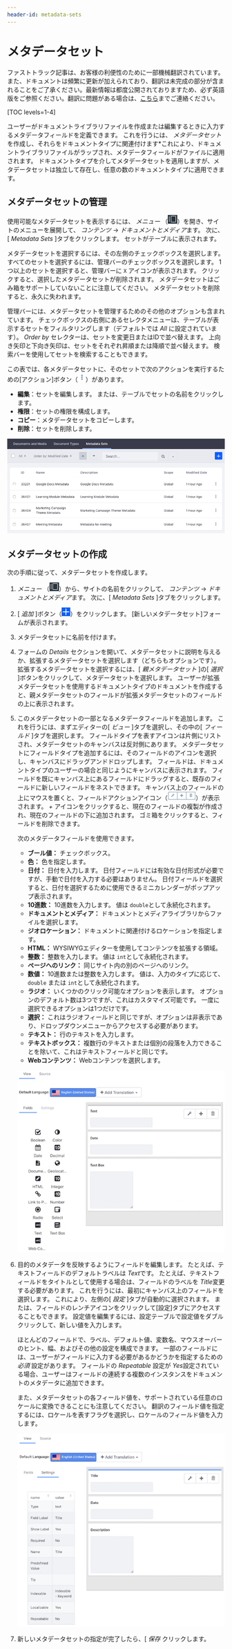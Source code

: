 ```yaml
---
header-id: metadata-sets
---
```


# メタデータセット

<p class="alert alert-info"><span class="wysiwyg-color-blue120">ファストトラック記事は、お客様の利便性のために一部機械翻訳されています。また、ドキュメントは頻繁に更新が加えられており、翻訳は未完成の部分が含まれることをご了承ください。最新情報は都度公開されておりますため、必ず英語版をご参照ください。翻訳に問題がある場合は、<a href="mailto:support-content-jp@liferay.com">こちら</a>までご連絡ください。</span></p>

[TOC levels=1-4]

ユーザーがドキュメントライブラリファイルを作成または編集するときに入力するメタデータフィールドを定義できます。 これを行うには、 *メタデータセット* を作成し、それらをドキュメントタイプに関連付けます*これにより、ドキュメントライブラリファイルがラップされ、メタデータフィールドがファイルに適用されます。 ドキュメントタイプを介してメタデータセットを適用しますが、メタデータセットは独立して存在し、任意の数のドキュメントタイプに適用できます。</p>

## メタデータセットの管理

使用可能なメタデータセットを表示するには、 *メニュー* （![Product Menu](../../../images/icon-menu.png)）を開き、サイトのメニューを展開して、 *コンテンツ* → *ドキュメントとメディア*ます。 次に、[ *Metadata Sets* ]タブをクリックします。 セットがテーブルに表示されます。

メタデータセットを選択するには、その左側のチェックボックスを選択します。 すべてのセットを選択するには、管理バーのチェックボックスを選択します。 1つ以上のセットを選択すると、管理バーに `X` アイコンが表示されます。 クリックすると、選択したメタデータセットが削除されます。 メタデータセットはごみ箱をサポートしていないことに注意してください。 メタデータセットを削除すると、永久に失われます。

管理バーには、メタデータセットを管理するためのその他のオプションも含まれています。 チェックボックスの右側にあるセレクタメニューは、テーブルが表示するセットをフィルタリングします（デフォルトでは *All* に設定されています）。 *Order by* セレクターは、セットを変更日またはIDで並べ替えます。 上向き矢印と下向き矢印は、セットをそれぞれ昇順または降順で並べ替えます。 検索バーを使用してセットを検索することもできます。

この表では、各メタデータセットに、そのセットで次のアクションを実行するための[アクション]ボタン（![Actions Menu](../../../images/icon-actions.png)）があります。

  - **編集**：セットを編集します。 または、テーブルでセットの名前をクリックします。
  - **権限**：セットの権限を構成します。
  - **コピー**：メタデータセットをコピーします。
  - **削除**：セットを削除します。

![図1：メタデータセット管理ウィンドウでは、既存のセットを表示し、ドキュメントタイプに適用するための新しいセットを作成できます。](../../../images/dm-metadata-sets-list.png)

## メタデータセットの作成

次の手順に従って、メタデータセットを作成します。

1.  *メニュー* （![Product Menu](../../../images/icon-menu.png)）から、サイトの名前をクリックして、 *コンテンツ* → *ドキュメントとメディア*ます。 次に、[ *Metadata Sets* ]タブをクリックします。

2.  [ *追加* ]ボタン（![Add](../../../images/icon-add.png)）をクリックします。 [新しいメタデータセット]フォームが表示されます。

3.  メタデータセットに名前を付けます。

4.  フォームの *Details* セクションを開いて、メタデータセットに説明を与えるか、拡張するメタデータセットを選択します（どちらもオプションです）。 拡張するメタデータセットを選択するには、[ *親メタデータセット* ]の[ *選択* ]ボタンをクリックして、メタデータセットを選択します。 ユーザーが拡張メタデータセットを使用するドキュメントタイプのドキュメントを作成すると、親メタデータセットのフィールドが拡張メタデータセットのフィールドの上に表示されます。

5.  このメタデータセットの一部となるメタデータフィールドを追加します。 これを行うには、まずエディターの[ *ビュー* ]タブを選択し、その中の[ *フィールド* ]タブを選択します。 フィールドタイプを表すアイコンは片側にリストされ、メタデータセットのキャンバスは反対側にあります。 メタデータセットにフィールドタイプを追加するには、そのフィールドのアイコンを選択し、キャンバスにドラッグアンドドロップします。 フィールドは、ドキュメントタイプのユーザーの場合と同じようにキャンバスに表示されます。 フィールドを既にキャンバス上にあるフィールドにドラッグすると、既存のフィールドに新しいフィールドをネストできます。 キャンバス上のフィールドの上にマウスを置くと、フィールドアクションアイコン（![Icons](../../../images/icon-dm-metadata-actions.png)）が表示されます。 *+* アイコンをクリックすると、現在のフィールドの複製が作成され、現在のフィールドの下に追加されます。 ゴミ箱をクリックすると、フィールドを削除できます。

    次のメタデータフィールドを使用できます。

      - **ブール値：** チェックボックス。
      - **色：** 色を指定します。
      - **日付：** 日付を入力します。 日付フィールドには有効な日付形式が必要ですが、手動で日付を入力する必要はありません。 日付フィールドを選択すると、日付を選択するために使用できるミニカレンダーがポップアップ表示されます。
      - **10進数：** 10進数を入力します。 値は `double`として永続化されます。
      - **ドキュメントとメディア：** ドキュメントとメディアライブラリからファイルを選択します。
      - **ジオロケーション：** ドキュメントに関連付けるロケーションを指定します。
      - **HTML：** WYSIWYGエディターを使用してコンテンツを拡張する領域。
      - **整数：** 整数を入力します。 値は `int`として永続化されます。
      - **ページへのリンク：** 同じサイト内の別のページへのリンク。
      - **数値：** 10進数または整数を入力します。 値は、入力のタイプに応じて、 `double` または `int`として永続化されます。
      - **ラジオ：** いくつかのクリック可能なオプションを表示します。 オプションのデフォルト数は3つですが、これはカスタマイズ可能です。 一度に選択できるオプションは1つだけです。
      - **選択：** これはラジオフィールドと同じですが、オプションは非表示であり、ドロップダウンメニューからアクセスする必要があります。
      - **テキスト：** 行のテキストを入力します。
      - **テキストボックス：** 複数行のテキストまたは個別の段落を入力できることを除いて、これはテキストフィールドと同じです。
      - **Webコンテンツ：** Webコンテンツを選択します。

    ![図2：メタデータセットのフィールドをキャンバスに追加します。](../../../images/dm-metadata-set-fields.png)

6.  目的のメタデータを反映するようにフィールドを編集します。 たとえば、テキストフィールドのデフォルトラベルは *Text*です。 たとえば、テキストフィールドをタイトルとして使用する場合は、フィールドのラベルを *Title*変更する必要があります。 これを行うには、最初にキャンバス上のフィールドを選択します。 これにより、左側の[ *設定* ]タブが自動的に選択されます。 または、フィールドのレンチアイコンをクリックして[設定]タブにアクセスすることもできます。 設定値を編集するには、設定テーブルで設定値をダブルクリックして、新しい値を入力します。

    ほとんどのフィールドで、ラベル、デフォルト値、変数名、マウスオーバーのヒント、幅、およびその他の設定を構成できます。 一部のフィールドには、ユーザーがフィールドに入力する必要があるかどうかを指定するための *必須* 設定があります。 フィールドの *Repeatable* 設定が *Yes*設定されている場合、ユーザーはフィールドの連続する複数のインスタンスをドキュメントのメタデータに追加できます。

    また、メタデータセットの各フィールド値を、サポートされている任意のロケールに変換できることにも注意してください。 翻訳のフィールド値を指定するには、ロケールを表すフラグを選択し、ロケールのフィールド値を入力します。

    ![図3：メタデータセットのフィールドを編集して、各フィールドに保持するメタデータに一致させます。](../../../images/dm-metadata-set-settings.png)

7.  新しいメタデータセットの指定が完了したら、[ *保存* クリックします。

